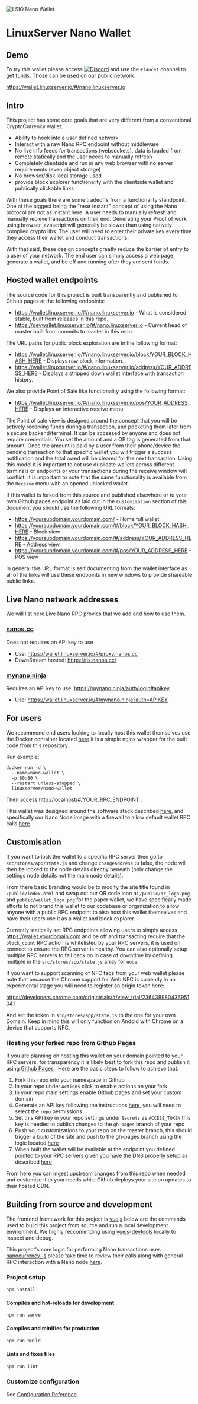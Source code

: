 ![LSIO Nano Wallet](https://i.imgur.com/HZzgy8q.gif)
# LinuxServer Nano Wallet

## Demo

To try this wallet please access [![Discord](https://img.shields.io/discord/354974912613449730.svg?color=94398d&labelColor=555555&logoColor=ffffff&style=for-the-badge&label=Discord&logo=discord)](https://discord.gg/YWrKVTn "realtime support / chat with the community and the team.") and use the `#faucet` channel to get funds. Those can be used on our public network: 

https://wallet.linuxserver.io/#/nano.linuxserver.io

## Intro
This project has some core goals that are very different from a conventional CryptoCurrency wallet: 
* Ability to hook into a user defined network
* Interact with a raw Nano RPC endpoint without middleware
* No live info feeds for transactions (websockets), data is loaded from remote statically and the user needs to manually refresh
* Completely clientside and run in any web browser with no server requirements (even object storage)
* No browser/disk local storage used
* provide block explorer functionality with the clientside wallet and publically clickable links

With these goals there are some tradeoffs from a functionality standpoint. One of the biggest being the "near instant" concept of using the Nano protocol are not as instant here. A user needs to manually refresh and manually recieve transactions on their end. Generating your Proof of work using browser javascript will generally be slower than using natively compiled crypto libs. The user will need to enter their private key every time they access their wallet and conduct transactions. 

With that said, these design concepts greatly reduce the barrier of entry to a user of your network. The end user can simply access a web page, generate a wallet, and be off and running after they are sent funds.

## Hosted wallet endpoints

The source code for this project is built transparently and published to Github pages at the following endpoints: 
* https://wallet.linuxserver.io/#/nano.linuxserver.io - What is considered stable, built from releases in this repo.
* https://devwallet.linuxserver.io/#/nano.linuxserver.io - Current head of master built from commits to master in this repo.

The URL paths for public block exploration are in the following format: 
* https://wallet.linuxserver.io/#/nano.linuxserver.io/block/YOUR_BLOCK_HASH_HERE - Displays raw block information.
* https://wallet.linuxserver.io/#/nano.linuxserver.io/address/YOUR_ADDRESS_HERE - Displays a stripped down wallet interface with transaction history.

We also provide Point of Sale like functionality using the following format: 
* https://wallet.linuxserver.io/#/nano.linuxserver.io/pos/YOUR_ADDRESS_HERE - Displays an interactive receive menu

The Point of sale view is designed around the concept that you will be actively receiving funds during a transaction, and pocketing them later from a secure backend/terminal. It can be accessed by anyone and does not require credentials. You set the amount and a QR tag is generated from that amount. Once the amount is paid by a user from their phone/device the pending transaction to that specific wallet you will trigger a success notification and the total owed will be cleared for the next transaction. Using this model it is important to not use duplicate wallets across different terminals or endpoints or your transactions during the receive window will conflict. It is important to note that the same functionality is available from the `Receive` menu with an opened unlocked wallet. 

If this wallet is forked from this source and published elsewhere or to your own Github pages endpoint as laid out in the `Customisation` section of this document you should use the following URL formats: 

* https://yoursubdomain.yourdomain.com/ - Home full wallet
* https://yoursubdomain.yourdomain.com/#/block/YOUR_BLOCK_HASH_HERE - Block view
* https://yoursubdomain.yourdomain.com/#/address/YOUR_ADDRESS_HERE - Address view
* https://yoursubdomain.yourdomain.com/#/pos/YOUR_ADDRESS_HERE - POS view

In general this URL format is self documenting from the wallet interface as all of the links will use these endpoints in new windows to provide shareable public links. 

## Live Nano network addresses

We will list here Live Nano RPC provies that we add and how to use them.

### [nanos.cc](https://nanos.cc/)
Does not requires an API key to use
* Use: https://wallet.linuxserver.io/#/proxy.nanos.cc
* DownStream hosted: https://tix.nanos.cc/

### [mynano.ninja](https://mynano.ninja/)
Requires an API key to use: https://mynano.ninja/auth/login#apikey
* Use: https://wallet.linuxserver.io/#/mynano.ninja?auth=APIKEY

## For users

We recommend end users looking to locally host this wallet themselves use the Docker container located [here](https://hub.docker.com/r/linuxserver/nano-wallet) it is a simple nginx wrapper for the built code from this repository. 

Run example:

```
docker run -d \
  --name=nano-wallet \
  -p 80:80 \
  --restart unless-stopped \
  linuxserver/nano-wallet
```

Then access http://localhost/#/YOUR_RPC_ENDPOINT .

This wallet was designed around the software stack described [here](https://blog.linuxserver.io/2020/05/31/deploying-your-own-crypto/), and specifically our Nano Node image with a firewall to allow default wallet RPC calls [here](https://hub.docker.com/r/linuxserver/nano).  

## Customisation

If you want to lock the wallet to a specific RPC server then go to `src/stores/app/state.js` and change `changeaddress` to false, the node will then be locked to the node details directly beneath (only change the settings node details not the main node details).

From there basic branding would be to modify the site title found in `/public/index.html` and swap out our QR code icon at `/public/qr_logo.png` and `public/wallet_logo.png` for the paper wallet, we have specifically made efforts to not brand this wallet to our codebase or organization to allow anyone with a public RPC endpoint to also host this wallet themselves and have their users use it as a wallet and block explorer.

Currently statically set RPC endpoints allowing users to simply access https://wallet.yourdomain.com and be off and transacting require that the `block_count` RPC action is whitelisted by your RPC servers, it is used on connect to ensure the RPC server is healthy. You can also optionally setup multiple RPC servers to fall back on in case of downtime by defining multiple in the `src/stores/app/state.js` array for `node`. 

If you want to support scanning of NFC tags from your web wallet please note that because the Chrome support for Web NFC is currently in an experimental stage you will need to register an origin token here:

https://developers.chrome.com/origintrials/#/view_trial/236438980436951041

And set the token in `src/stores/app/state.js` to the one for your own Domain. Keep in mind this will only function on Andoid with Chrome on a device that supports NFC. 

### Hosting your forked repo from Github Pages

If you are planning on hosting this wallet on your domain pointed to your RPC servers, for transparency it is likely best to fork this repo and publish it using [Github Pages](https://pages.github.com/) . Here are the basic steps to follow to achieve that: 

1. Fork this repo into your namespace in Github
2. In your repo under `Actions` click to enable actions on your fork
3. In your repo main settings enable Github pages and set your custom domain
4. Generate an API key following the instructions [here](https://help.github.com/en/github/authenticating-to-github/creating-a-personal-access-token-for-the-command-line), you will need to select the `repo` permissions
5. Set this API key in your repo settings under `Secrets` as `ACCESS_TOKEN` this key is needed to publish changes to the `gh-pages` branch of your repo
6. Push your customizations to your repo on the master branch, this should trigger a build of the site and push to the gh-pages branch using the logic located [here](https://github.com/linuxserver/nano-wallet/blob/master/.github/workflows/main.yml)
7. When built the wallet will be available at the endpoint you defined pointed to your RPC servers given you have the DNS properly setup as described [here](https://help.github.com/en/github/working-with-github-pages/managing-a-custom-domain-for-your-github-pages-site)

From here you can ingest upstream changes from this repo when needed and customize it to your needs while Github deploys your site on updates to their hosted CDN. 

## Building from source and development

The frontend framework for this project is [vuejs](https://vuejs.org/) below are the commands used to build this project from source and run a local development environment. We highly reccomending using [vuejs-devtools](https://github.com/vuejs/vue-devtools) locally to inspect and debug. 

This project's core logic for performing Nano transactions uses [nanocurrency-js](https://github.com/marvinroger/nanocurrency-js) please take time to review their calls along with general RPC interaction with a Nano node [here](https://docs.nano.org/commands/rpc-protocol/).

### Project setup
```
npm install
```

#### Compiles and hot-reloads for development
```
npm run serve
```

#### Compiles and minifies for production
```
npm run build
```

#### Lints and fixes files
```
npm run lint
```

### Customize configuration
See [Configuration Reference](https://cli.vuejs.org/config/).
